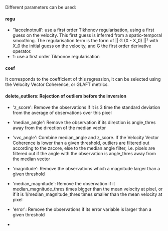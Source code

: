 Different parameters can be used:

#### regu

- '1accelnotnull': use a first order Tikhonov regularisation, using a first guess on the velocity. This first guess is
  inferred from a spatio-temporal smoothing. The regularisation term is the form of || G (X - X_0) ||² with X_0 the
  initial guess on the velocity, and G the first order derivative operator.
- 1: use a first order Tikhonov regularisation

#### coef

It corresponds to the coefficient of this regression, it can be selected using the Velocity Vector Coherence, or GLAFT
metrics.

#### delete_outliers: Rejection of outliers before the inversion

- 'z_score':  Remove the observations if it is 3 time the standard deviation from the average of observations over this
  pixel
- 'median_angle': Remove the observation if its direction is angle_thres away from the direction of the median vector
- 'vvc_angle':  Combine median_angle and z_score. If the Velocity Vector Coherence is lower than a given threshold,
  outliers are filtered out according to the zscore, else to the median angle filter, i.e. pixels are filtered out if
  the angle with the observation is angle_thres away from the median vector
- 'magnitude':  Remove the observations which a magnitude larger than a given threshold
- 'median_magnitude':   Remove the observation if it median_magnitude_thres times bigger than the mean velocity at
  pixel, or if it is
  1/median_magnitude_thres times smaller than the mean velocity at pixel
- 'error': Remove the observations if its error variable is larger than a given threshold


- 
